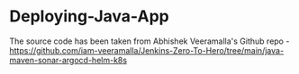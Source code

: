 # Deploying-Java-App
The source code has been taken from Abhishek Veeramalla's Github repo - https://github.com/iam-veeramalla/Jenkins-Zero-To-Hero/tree/main/java-maven-sonar-argocd-helm-k8s
